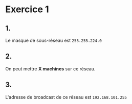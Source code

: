 # Exercice 1

## 1.

Le masque de sous-réseau est ``255.255.224.0``

## 2.

On peut mettre **X machines** sur ce réseau.

## 3.

L'adresse de broadcast de ce réseau est ``192.168.101.255``
